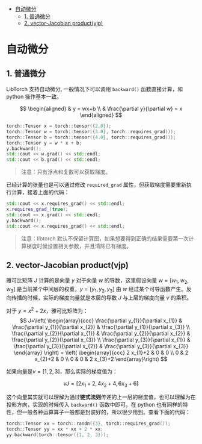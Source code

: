 - [自动微分](#自动微分)
  - [1. 普通微分](#1-普通微分)
  - [2. vector-Jacobian product(vjp)](#2-vector-jacobian-productvjp)


# 自动微分


## 1. 普通微分

LibTorch 支持自动微分,  一般情况下可以调用 `backward()` 函数直接计算，和 python 操作基本一致。

$$
\begin{aligned}
& y = wx+b \\
& \frac{\partial y}{\partial w} = x
\end{aligned}
$$

```cpp
torch::Tensor x = torch::tensor({2.0});
torch::Tensor w = torch::tensor({3.0}, torch::requires_grad());
torch::Tensor b = torch::tensor({4.0}, torch::requires_grad());
torch::Tensor y = w * x + b;
y.backward();
std::cout << w.grad() << std::endl;
std::cout << b.grad() << std::endl;
```

> 注意：只有浮点和复数可以获取梯度。

已经计算的张量也是可以通过修改 `required_grad` 属性，但获取梯度需要重新执行计算，接着上面的代码：

```cpp
std::cout << x.requires_grad() << std::endl;
x.requires_grad_(true);
std::cout << x.grad() << std::endl;
y.backward();
std::cout << x.requires_grad() << std::endl;
```

> 注意：libtorch 默认不保留计算图，如果想要得到正确的结果需要第一次计算梯度时候设置相关参数，并且清除已有梯度。


## 2. vector-Jacobian product(vjp)

雅可比矩阵 $J$ 计算的是向量 $y$ 对于向量 $w$ 的导数，这里假设向量 $w=[w_1, w_2, w_3]$ 是当前某个中间层的权重，$y=[y_1, y_2, y_3]$ 由 $w$ 经过某个可导函数产生。反向传播的时候，实际的梯度向量就是本层的导数 $J$ 与上层的梯度向量 $v$ 的乘积。

对于 $y = x^2+2x$，雅可比矩阵为：
$$
J=\left(
\begin{array}{ccc}
\frac{\partial y_{1}}{\partial x_{1}} & \frac{\partial y_{1}}{\partial x_{2}} & \frac{\partial y_{1}}{\partial x_{3}} \\
\frac{\partial y_{2}}{\partial x_{1}} & \frac{\partial y_{2}}{\partial x_{2}} & \frac{\partial y_{2}}{\partial x_{3}} \\
\frac{\partial y_{3}}{\partial x_{1}} & \frac{\partial y_{3}}{\partial x_{2}} & \frac{\partial y_{3}}{\partial x_{3}}
\end{array}
\right) =
\left(
\begin{array}{ccc}
2 x_{1}+2 & 0 & 0 \\
0 & 2 x_{2}+2 & 0 \\
0 & 0 & 2 x_{3}+2
\end{array}\right)
$$

如果向量是$v=[1, 2, 3]$，那么实际的梯度值为：

$$
vJ=[2 x_{1}+2, 4 x_{2}+4, 6 x_{3}+6]
$$

这个向量其实就可以理解为通过**链式法则**传递的上一层的梯度值，也可以理解为在投影方向，实现的时候传入 `backward()` 函数中即可。在 python 也有同样的特性，但一般各种运算算子一般都是封装好的，所以很少用到。查看下面的代码：

```cpp
torch::Tensor xx = torch::randn({3}, torch::requires_grad());
torch::Tensor yy = xx * xx + 2 * xx;
yy.backward(torch::tensor({1, 2, 3}));
```
